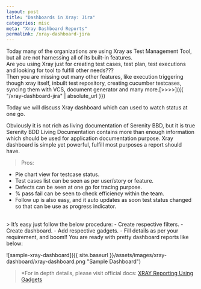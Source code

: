 ```yaml
---
layout: post
title: "Dashboards in Xray: Jira"
categories: misc
meta: "Xray Dashboard Reports"
permalink: /xray-dashboard-jira
---
```

Today many of the organizations are using Xray as Test Management Tool, but all are not harnessing all of its built-in features. <br> 
Are you using Xray just for creating test cases, test plan, test executions and looking for tool to fulfill other needs??? <br>
Then you are missing out many other features, like execution triggering though xray itself, inbuilt test repository, creating cucumber testcases, syncing them with VCS, document generator and many more.[>>>>]({{ "/xray-dashboard-jira" | absolute_url }})


Today we will discuss Xray dashboard which can used to watch status at one go. 

Obviously it is not rich as living documentation of Serenity BBD, but it is true Serenity BDD Living Documentation contains more than enough information which should be used for application documentation purpose.
Xray dashboard is simple yet powerful, fulfill most purposes a report should have.

> Pros:
- Pie chart view for testcase status.
- Test cases list can be seen as per user/story or feature.
- Defects can be seen at one go for tracing purpose.
- % pass fail can be seen to check efficiency within the team.
- Follow up is also easy, and it auto updates as soon test status changed so that can be use as progress indicator.

<br>
> It’s easy just follow the below procedure:
- Create respective filters.
- Create dashboard.
- Add respective gadgets.
- Fill details as per your requirement, and boom!! You are ready with pretty dashboard reports like below:

![sample-xray-dashboard]({{ site.baseurl }}/assets/images/xray-dashboard/xray-dashboard.png "Sample Dashboard")
> *For in depth details, please visit official docs:
 <a href="https://docs.getxray.app/display/XRAY/Reporting+using+Gadgets" target="_blank">XRAY Reporting Using Gadgets
</a>


